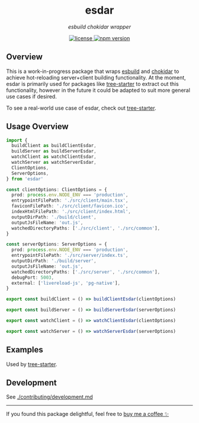 <h1 align="center">esdar</h1>
<p align="center">
  <em>esbuild chokidar wrapper</em>
</p>

<p align="center">
  <a href="https://img.shields.io/badge/License-MIT-green.svg" target="_blank">
    <img src="https://img.shields.io/badge/License-MIT-green.svg" alt="license" />
  </a>
  <a href="https://badge.fury.io/js/esdar.svg" target="_blank">
    <img src="https://badge.fury.io/js/esdar.svg" alt="npm version" />
  </a>
</p>

## Overview

This is a work-in-progress package that wraps [esbuild](https://github.com/evanw/esbuild) and [chokidar](https://github.com/paulmillr/chokidar) to  achieve hot-reloading server+client building functionality. At the moment, esdar is primarily used for packages like [tree-starter](https://github.com/samhuk/tree-starter) to extract out this functionality, however in the future it could be adapted to suit more general use cases if desired.

To see a real-world use case of esdar, check out [tree-starter](https://github.com/samhuk/tree-starter).

## Usage Overview

```typescript
import {
  buildClient as buildClientEsdar,
  buildServer as buildServerEsdar,
  watchClient as watchClientEsdar,
  watchServer as watchServerEsdar,
  ClientOptions,
  ServerOptions,
} from 'esdar'

const clientOptions: ClientOptions = {
  prod: process.env.NODE_ENV === 'production',
  entrypointFilePath: './src/client/main.tsx',
  faviconFilePath: './src/client/favicon.ico',
  indexHtmlFilePath: './src/client/index.html',
  outputDirPath: './build/client',
  outputJsFileName: 'out.js',
  watchedDirectoryPaths: ['./src/client', './src/common'],
}

const serverOptions: ServerOptions = {
  prod: process.env.NODE_ENV === 'production',
  entrypointFilePath: './src/server/index.ts',
  outputDirPath: './build/server',
  outputJsFileName: 'out.js',
  watchedDirectoryPaths: ['./src/server', './src/common'],
  debugPort: 5003,
  external: ['livereload-js', 'pg-native'],
}

export const buildClient = () => buildClientEsdar(clientOptions)

export const buildServer = () => buildServerEsdar(serverOptions)

export const watchClient = () => watchClientEsdar(clientOptions)

export const watchServer = () => watchServerEsdar(serverOptions)
```

## Examples

Used by [tree-starter](https://github.com/samhuk/tree-starter).

## Development

See [./contributing/development.md](./contributing/development.md)

---

If you found this package delightful, feel free to [buy me a coffee ✨](https://www.buymeacoffee.com/samhuk)
